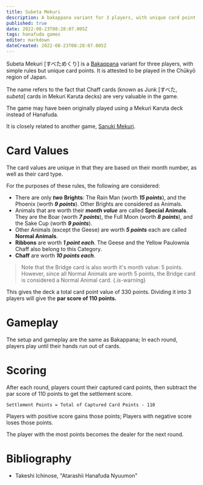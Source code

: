 ```yaml
---
title: Subeta Mekuri
description: A bakappana variant for 3 players, with unique card point values
published: true
date: 2022-08-23T08:28:07.005Z
tags: hanafuda games
editor: markdown
dateCreated: 2022-08-23T08:28:07.005Z
---
```


Subeta Mekuri [すべためくり] is a [Bakappana](/en/hanafuda/games/bakappana) variant for three players, with simple rules but unique card points. It is attested to be played in the Chūkyō region of Japan.

The name refers to the fact that Chaff cards (known as Junk [すべた, *subeta*] cards in Mekuri Karuta decks) are very valuable in the game. 

The game may have been originally played using a Mekuri Karuta deck instead of Hanafuda.

It is closely related to another game, [Sanuki Mekuri](/en/hanafuda/games/sanuki-mekuri).

# Card Values
The card values are unique in that they are based on their month number, as well as their card type.

For the purposes of these rules, the following are considered:
- There are only ***two*** **Brights**: The Rain Man (worth ***15 points***), and the Phoenix (worth ***9 points***). Other Brights are considered as Animals.
- Animals that are worth their ***month value*** are called **Special Animals**. 
They are the Boar (worth ***7 points***), the Full Moon (worth ***8 points***), and the Sake Cup (worth ***9 points***).
- Other Animals (except the Geese) are worth ***5 points*** each are called **Normal Animals**. 
- **Ribbons** are worth ***1 point each***. 
The Geese and the Yellow Paulownia Chaff also belong to this Category.
- **Chaff** are worth ***10 points each***. 

> Note that the Bridge card is also worth it's month value: 5 points. However, since all Normal Animals are worth 5 points, the Bridge card is considered a Normal Animal card.
{.is-warning}

This gives the deck a total card point value of 330 points. Dividing it into 3 players will give the **par score of 110 points.**

# Gameplay
The setup and gameplay are the same as Bakappana; In each round, players play until their hands run out of cards.


# Scoring
After each round, players count their captured card points, then subtract the par score of 110 points to get the settlement score.

`Settlement Points = Total of Captured Card Points - 110`

Players with positive score gains those points; Players with negative score loses those points.

The player with the most points becomes the dealer for the next round.

# Bibliography
- Takeshi Ichinose, "Atarashii Hanafuda Nyuumon"